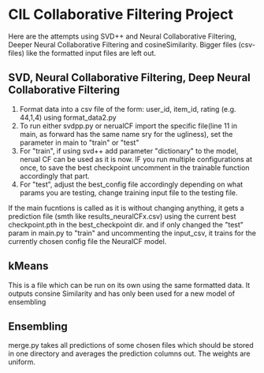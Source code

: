 # CIL Collaborative Filtering Project

Here are the attempts using SVD++ and Neural Collaborative Filtering, Deeper Neural Collaborative Filtering and cosineSimilarity. Bigger files (csv-files) like the formatted input files are left out.

## SVD, Neural Collaborative Filtering, Deep Neural Collaborative Filtering

1. Format data into a csv file of the form: user_id, item_id, rating (e.g. 44,1,4) using format_data2.py 
2. To run either svdpp.py or nerualCF import the specific file(line 11 in main, as forward has the same name sry for the ugliness), set the parameter in main to "train" or "test"
3. For "train", if using svd++ add parameter "dictionary" to the model, nerual CF can be used as it is now. IF you run multiple configurations at once, to save the best checkpoint uncomment in the trainable function accordingly that part. 
4. For "test", adjust the best_config file accordingly depending on what params you are testing, change training input file to the testing file.

If the main fucntions is called as it is without changing anything, it gets a prediction file (smth like results_neuralCFx.csv) using the current best checkpoint.pth in the best_checkpoint dir. and if only changed the "test" param in main.py to "train" and uncommenting the input_csv, it trains for the currently chosen config file the NeuralCF model.

## kMeans

This is a file which can be run on its own using the same formatted data. It outputs consine Similarity and has only been used for a new model of ensembling

## Ensembling

merge.py takes all predictions of some chosen files which should be stored in one directory and averages the prediction columns out. The weights are uniform.
